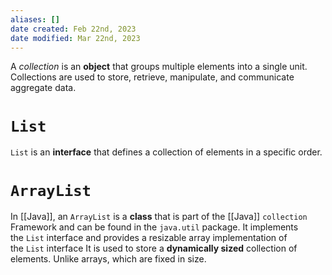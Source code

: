 ```yaml
---
aliases: []
date created: Feb 22nd, 2023
date modified: Mar 22nd, 2023
---
```

A _collection_ is an **object** that groups multiple elements into a single unit. Collections are used to store, retrieve, manipulate, and communicate aggregate data.

# `List`
`List` is an **interface** that defines a collection of elements in a specific order.

# `ArrayList`
In [[Java]], an `ArrayList` is a **class** that is part of the [[Java]] `collection` Framework and can be found in the `java.util` package. It implements the `List` interface and provides a resizable array implementation of the `List` interface
It is used to store a **dynamically sized** collection of elements. Unlike arrays, which are fixed in size.
